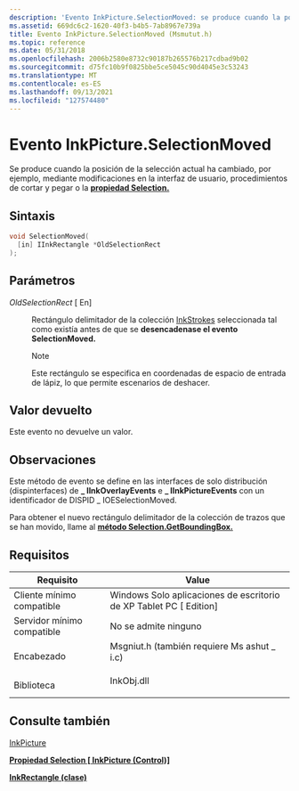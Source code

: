 ```yaml
---
description: 'Evento InkPicture.SelectionMoved: se produce cuando la posición de la selección actual ha cambiado, por ejemplo, mediante modificaciones en la interfaz de usuario, procedimientos de cortar y pegar o la propiedad Selection.'
ms.assetid: 669dc6c2-1620-40f3-b4b5-7ab8967e739a
title: Evento InkPicture.SelectionMoved (Msmutut.h)
ms.topic: reference
ms.date: 05/31/2018
ms.openlocfilehash: 2006b2580e8732c90187b265576b217cdbad9b02
ms.sourcegitcommit: d75fc10b9f0825bbe5ce5045c90d4045e3c53243
ms.translationtype: MT
ms.contentlocale: es-ES
ms.lasthandoff: 09/13/2021
ms.locfileid: "127574480"
---
```

# <a name="inkpictureselectionmoved-event"></a>Evento InkPicture.SelectionMoved

Se produce cuando la posición de la selección actual ha cambiado, por ejemplo, mediante modificaciones en la interfaz de usuario, procedimientos de cortar y pegar o la [**propiedad Selection.**](/windows/desktop/api/msinkaut/nf-msinkaut-iinkpicture-get_selection)

## <a name="syntax"></a>Sintaxis


```C++
void SelectionMoved(
  [in] IInkRectangle *OldSelectionRect
);
```



## <a name="parameters"></a>Parámetros

<dl> <dt>

*OldSelectionRect* \[ En\]
</dt> <dd>

Rectángulo delimitador de la colección [InkStrokes](/previous-versions/windows/desktop/legacy/ms703293(v=vs.85)) seleccionada tal como existía antes de que se **desencadenase el evento SelectionMoved.**

> [!Note]  
> Este rectángulo se especifica en coordenadas de espacio de entrada de lápiz, lo que permite escenarios de deshacer.

 

</dd> </dl>

## <a name="return-value"></a>Valor devuelto

Este evento no devuelve un valor.

## <a name="remarks"></a>Observaciones

Este método de evento se define en las interfaces de solo distribución (dispinterfaces) de **\_ IInkOverlayEvents** e **\_ IInkPictureEvents** con un identificador de DISPID \_ IOESelectionMoved.

Para obtener el nuevo rectángulo delimitador de la colección de trazos que se han movido, llame al [**método Selection.GetBoundingBox.**](/windows/desktop/api/msinkaut/nf-msinkaut-iinkstrokedisp-getboundingbox)

## <a name="requirements"></a>Requisitos



| Requisito | Value |
|-------------------------------------|---------------------------------------------------------------------------------------------------------------------|
| Cliente mínimo compatible<br/> | Windows Solo aplicaciones de escritorio de XP Tablet PC \[ Edition\]<br/>                                                       |
| Servidor mínimo compatible<br/> | No se admite ninguno<br/>                                                                                           |
| Encabezado<br/>                   | <dl> <dt>Msgniut.h (también requiere Ms ashut \_ i.c)</dt> </dl> |
| Biblioteca<br/>                  | <dl> <dt>InkObj.dll</dt> </dl>                               |



## <a name="see-also"></a>Consulte también

<dl> <dt>

[InkPicture](inkpicture-control-reference.md)
</dt> <dt>

[**Propiedad Selection \[ InkPicture (Control)\]**](/windows/desktop/api/msinkaut/nf-msinkaut-iinkpicture-get_selection)
</dt> <dt>

[**InkRectangle (clase)**](inkrectangle-class.md)
</dt> </dl>

 

